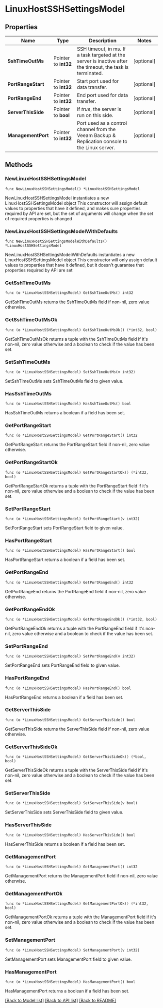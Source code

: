 # LinuxHostSSHSettingsModel

## Properties

Name | Type | Description | Notes
------------ | ------------- | ------------- | -------------
**SshTimeOutMs** | Pointer to **int32** | SSH timeout, in ms. If a task targeted at the server is inactive after the timeout, the task is terminated. | [optional] 
**PortRangeStart** | Pointer to **int32** | Start port used for data transfer. | [optional] 
**PortRangeEnd** | Pointer to **int32** | End port used for data transfer. | [optional] 
**ServerThisSide** | Pointer to **bool** | If *true*, the server is run on this side. | [optional] 
**ManagementPort** | Pointer to **int32** | Port used as a control channel from the Veeam Backup &amp; Replication console to the Linux server. | [optional] 

## Methods

### NewLinuxHostSSHSettingsModel

`func NewLinuxHostSSHSettingsModel() *LinuxHostSSHSettingsModel`

NewLinuxHostSSHSettingsModel instantiates a new LinuxHostSSHSettingsModel object
This constructor will assign default values to properties that have it defined,
and makes sure properties required by API are set, but the set of arguments
will change when the set of required properties is changed

### NewLinuxHostSSHSettingsModelWithDefaults

`func NewLinuxHostSSHSettingsModelWithDefaults() *LinuxHostSSHSettingsModel`

NewLinuxHostSSHSettingsModelWithDefaults instantiates a new LinuxHostSSHSettingsModel object
This constructor will only assign default values to properties that have it defined,
but it doesn't guarantee that properties required by API are set

### GetSshTimeOutMs

`func (o *LinuxHostSSHSettingsModel) GetSshTimeOutMs() int32`

GetSshTimeOutMs returns the SshTimeOutMs field if non-nil, zero value otherwise.

### GetSshTimeOutMsOk

`func (o *LinuxHostSSHSettingsModel) GetSshTimeOutMsOk() (*int32, bool)`

GetSshTimeOutMsOk returns a tuple with the SshTimeOutMs field if it's non-nil, zero value otherwise
and a boolean to check if the value has been set.

### SetSshTimeOutMs

`func (o *LinuxHostSSHSettingsModel) SetSshTimeOutMs(v int32)`

SetSshTimeOutMs sets SshTimeOutMs field to given value.

### HasSshTimeOutMs

`func (o *LinuxHostSSHSettingsModel) HasSshTimeOutMs() bool`

HasSshTimeOutMs returns a boolean if a field has been set.

### GetPortRangeStart

`func (o *LinuxHostSSHSettingsModel) GetPortRangeStart() int32`

GetPortRangeStart returns the PortRangeStart field if non-nil, zero value otherwise.

### GetPortRangeStartOk

`func (o *LinuxHostSSHSettingsModel) GetPortRangeStartOk() (*int32, bool)`

GetPortRangeStartOk returns a tuple with the PortRangeStart field if it's non-nil, zero value otherwise
and a boolean to check if the value has been set.

### SetPortRangeStart

`func (o *LinuxHostSSHSettingsModel) SetPortRangeStart(v int32)`

SetPortRangeStart sets PortRangeStart field to given value.

### HasPortRangeStart

`func (o *LinuxHostSSHSettingsModel) HasPortRangeStart() bool`

HasPortRangeStart returns a boolean if a field has been set.

### GetPortRangeEnd

`func (o *LinuxHostSSHSettingsModel) GetPortRangeEnd() int32`

GetPortRangeEnd returns the PortRangeEnd field if non-nil, zero value otherwise.

### GetPortRangeEndOk

`func (o *LinuxHostSSHSettingsModel) GetPortRangeEndOk() (*int32, bool)`

GetPortRangeEndOk returns a tuple with the PortRangeEnd field if it's non-nil, zero value otherwise
and a boolean to check if the value has been set.

### SetPortRangeEnd

`func (o *LinuxHostSSHSettingsModel) SetPortRangeEnd(v int32)`

SetPortRangeEnd sets PortRangeEnd field to given value.

### HasPortRangeEnd

`func (o *LinuxHostSSHSettingsModel) HasPortRangeEnd() bool`

HasPortRangeEnd returns a boolean if a field has been set.

### GetServerThisSide

`func (o *LinuxHostSSHSettingsModel) GetServerThisSide() bool`

GetServerThisSide returns the ServerThisSide field if non-nil, zero value otherwise.

### GetServerThisSideOk

`func (o *LinuxHostSSHSettingsModel) GetServerThisSideOk() (*bool, bool)`

GetServerThisSideOk returns a tuple with the ServerThisSide field if it's non-nil, zero value otherwise
and a boolean to check if the value has been set.

### SetServerThisSide

`func (o *LinuxHostSSHSettingsModel) SetServerThisSide(v bool)`

SetServerThisSide sets ServerThisSide field to given value.

### HasServerThisSide

`func (o *LinuxHostSSHSettingsModel) HasServerThisSide() bool`

HasServerThisSide returns a boolean if a field has been set.

### GetManagementPort

`func (o *LinuxHostSSHSettingsModel) GetManagementPort() int32`

GetManagementPort returns the ManagementPort field if non-nil, zero value otherwise.

### GetManagementPortOk

`func (o *LinuxHostSSHSettingsModel) GetManagementPortOk() (*int32, bool)`

GetManagementPortOk returns a tuple with the ManagementPort field if it's non-nil, zero value otherwise
and a boolean to check if the value has been set.

### SetManagementPort

`func (o *LinuxHostSSHSettingsModel) SetManagementPort(v int32)`

SetManagementPort sets ManagementPort field to given value.

### HasManagementPort

`func (o *LinuxHostSSHSettingsModel) HasManagementPort() bool`

HasManagementPort returns a boolean if a field has been set.


[[Back to Model list]](../README.md#documentation-for-models) [[Back to API list]](../README.md#documentation-for-api-endpoints) [[Back to README]](../README.md)


